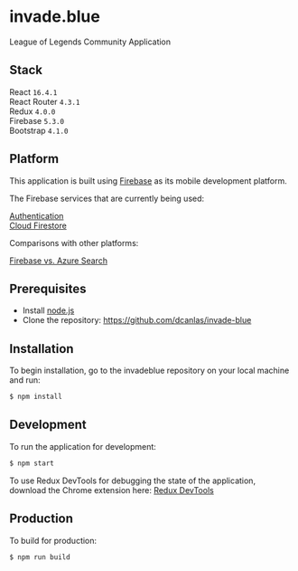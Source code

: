 # invade.blue

League of Legends Community Application

## Stack

React `16.4.1`</br >
React Router `4.3.1`</br >
Redux `4.0.0`</br >
Firebase `5.3.0`</br >
Bootstrap `4.1.0`

## Platform

This application is built using [Firebase](https://firebase.google.com/) as its mobile development platform.

The Firebase services that are currently being used:

[Authentication](https://firebase.google.com/docs/auth)</br >
[Cloud Firestore](https://firebase.google.com/docs/firestore)

Comparisons with other platforms:

[Firebase vs. Azure Search](http://db-engines.com/en/system/Firebase+Realtime+Database%3BMicrosoft+Azure+Search)

## Prerequisites

-   Install [node.js](http://nodejs.org/)
-   Clone the repository: https://github.com/dcanlas/invade-blue

## Installation

To begin installation, go to the invadeblue repository on your local machine and run:

```sh
$ npm install
```

## Development

To run the application for development:

```sh
$ npm start
```

To use Redux DevTools for debugging the state of the application, download the Chrome extension here: [Redux DevTools](https://chrome.google.com/webstore/detail/redux-devtools/lmhkpmbekcpmknklioeibfkpmmfibljd/related?hl=en)

## Production

To build for production:

```sh
$ npm run build
```
